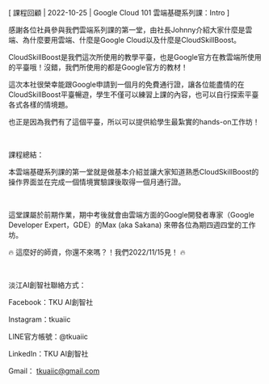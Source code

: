 [ 課程回顧 | 2022-10-25 | Google Cloud 101 雲端基礎系列課：Intro ]

感謝各位社員參與我們雲端系列課的第一堂，由社長Johnny介紹大家什麼是雲端、為什麼要用雲端、什麼是Google Cloud以及什麼是CloudSkillBoost。

CloudSkillBoost是我們這次所使用的教學平臺，也是Google官方在教雲端所使用的平臺哦！沒錯，我們所使用的都是Google官方的教材！

這次本社很榮幸能跟Google申請到一個月的免費通行證，讓各位能盡情的在CloudSkillBoost平臺暢遊，學生不僅可以練習上課的內容，也可以自行探索平臺各式各樣的情境題。

也正是因為我們有了這個平臺，所以可以提供給學生最紮實的hands-on工作坊！

&nbsp;

課程總結：

本雲端基礎系列課的第一堂就是做基本介紹並讓大家知道熟悉CloudSkillBoost的操作界面並在完成一個情境實驗課後取得一個月通行證。

&nbsp;

這堂課屬於前期作業，期中考後就會由雲端方面的Google開發者專家（Google Developer Expert，GDE）的Max (aka Sakana) 來帶各位為期四週四堂的工作坊。

🔥 這麼好的師資，你還不來嗎？！我們2022/11/15見！ 🔥

&nbsp;

淡江AI創智社聯絡方式：

Facebook：TKU AI創智社

Instagram：tkuaiic

LINE官方帳號：@tkuaiic

LinkedIn：TKU AI創智社

Gmail： tkuaiic@gmail.com
